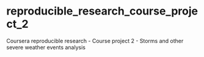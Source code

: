 # reproducible_research_course_project_2
Coursera reproducible research - Course project 2 - Storms and other severe weather events analysis
